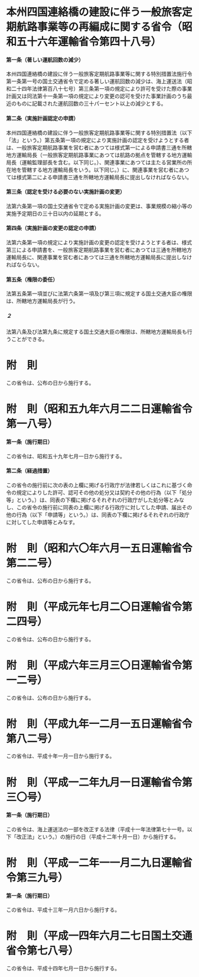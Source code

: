 # 本州四国連絡橋の建設に伴う一般旅客定期航路事業等の再編成に関する省令（昭和五十六年運輸省令第四十八号）
#### 第一条（著しい運航回数の減少）
本州四国連絡橋の建設に伴う一般旅客定期航路事業等に関する特別措置法施行令第一条第一号の国土交通省令で定める著しい運航回数の減少は、海上運送法（昭和二十四年法律第百八十七号）第三条第一項の規定により許可を受けた際の事業計画又は同法第十一条第一項の規定により変更の認可を受けた事業計画のうち最近のものに記載された運航回数の三十パーセント以上の減少とする。
#### 第二条（実施計画認定の申請）
本州四国連絡橋の建設に伴う一般旅客定期航路事業等に関する特別措置法（以下「法」という。）第五条第一項の規定により実施計画の認定を受けようとする者は、一般旅客定期航路事業を営む者にあつては様式第一による申請書三通を所轄地方運輸局長（一般旅客定期航路事業にあつては航路の拠点を管轄する地方運輸局長（運輸監理部長を含む。以下同じ。）、関連事業にあつては主たる営業所の所在地を管轄する地方運輸局長をいう。以下同じ。）に、関連事業を営む者にあつては様式第二による申請書三通を所轄地方運輸局長に提出しなければならない。
#### 第三条（認定を受ける必要のない実施計画の変更）
法第六条第一項の国土交通省令で定める実施計画の変更は、事業規模の縮小等の実施予定期日の三十日以内の延期とする。
#### 第四条（実施計画の変更の認定の申請）
法第六条第一項の規定により実施計画の変更の認定を受けようとする者は、様式第三による申請書を、一般旅客定期航路事業を営む者にあつては三通を所轄地方運輸局長に、関連事業を営む者にあつては三通を所轄地方運輸局長に提出しなければならない。
#### 第五条（権限の委任）
法第五条第一項並びに法第六条第一項及び第三項に規定する国土交通大臣の権限は、所轄地方運輸局長が行う。
##### ２
法第八条及び法第九条に規定する国土交通大臣の権限は、所轄地方運輸局長も行うことができる。
# 附　則
この省令は、公布の日から施行する。
# 附　則（昭和五九年六月二二日運輸省令第一八号）
#### 第一条（施行期日）
この省令は、昭和五十九年七月一日から施行する。
#### 第二条（経過措置）
この省令の施行前に次の表の上欄に掲げる行政庁が法律若しくはこれに基づく命令の規定によりした許可、認可その他の処分又は契約その他の行為（以下「処分等」という。）は、同表の下欄に掲げるそれぞれの行政庁がした処分等とみなし、この省令の施行前に同表の上欄に掲げる行政庁に対してした申請、届出その他の行為（以下「申請等」という。）は、同表の下欄に掲げるそれぞれの行政庁に対してした申請等とみなす。
# 附　則（昭和六〇年六月一五日運輸省令第二二号）
この省令は、公布の日から施行する。
# 附　則（平成元年七月二〇日運輸省令第二四号）
この省令は、公布の日から施行する。
# 附　則（平成六年三月三〇日運輸省令第一二号）
この省令は、公布の日から施行する。
# 附　則（平成九年一二月一五日運輸省令第八二号）
この省令は、平成十年一月一日から施行する。
# 附　則（平成一二年九月一日運輸省令第三〇号）
#### 第一条（施行期日）
この省令は、海上運送法の一部を改正する法律（平成十一年法律第七十一号。以下「改正法」という。）の施行の日（平成十二年十月一日）から施行する。
# 附　則（平成一二年一一月二九日運輸省令第三九号）
#### 第一条（施行期日）
この省令は、平成十三年一月六日から施行する。
# 附　則（平成一四年六月二七日国土交通省令第七八号）
この省令は、平成十四年七月一日から施行する。
